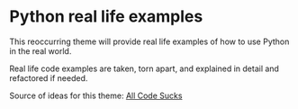 # Python real life examples

This reoccurring theme will provide real life examples of how to use Python in the real world.

Real life code examples are taken, torn apart, and explained in detail and refactored if needed.

Source of ideas for this theme: [All Code Sucks](https://www.youtube.com/playlist?list=PLWBKAf81pmOZPmmuiN109u1wzMmzXIZ11)
